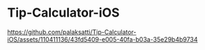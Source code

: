 # Tip-Calculator-iOS



https://github.com/palaksatti/Tip-Calculator-iOS/assets/110411136/43fd5409-e005-40fa-b03a-35e29b4b9734

